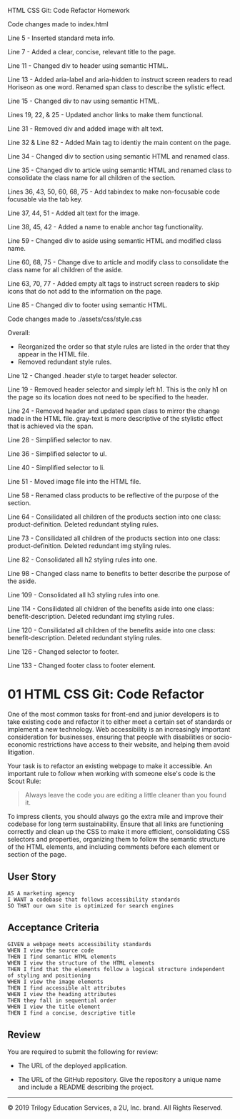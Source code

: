 HTML CSS Git: Code Refactor Homework

Code changes made to index.html

Line 5 - Inserted standard meta info.

Line 7 - Added a clear, concise, relevant title to the page.

Line 11 - Changed div to header using semantic HTML.

Line 13 - Added aria-label and aria-hidden to instruct screen readers to read Horiseon as one word. Renamed span class to describe the sylistic effect.

Line 15 - Changed div to nav using semantic HTML.

Lines 19, 22, & 25 - Updated anchor links to make them functional.

Line 31 - Removed div and added image with alt text.

Line 32 & Line 82 - Added Main tag to identiy the main content on the page.

Line 34 - Changed div to section using semantic HTML and renamed class.

Line 35 - Changed div to article using semantic HTML and renamed class to consolidate the class name for all children of the section.

Lines 36, 43, 50, 60, 68, 75 - Add tabindex to make non-focusable code focusable via the tab key.


Line 37, 44, 51 - Added alt text for the image.

Line 38, 45, 42  - Added a name to enable anchor tag functionality.

Line 59 - Changed div to aside using semantic HTML and modified class name.

Line 60, 68, 75 - Change dive to article and modify class to consolidate the class name for all children of the aside.

Line 63, 70, 77 - Added empty alt tags to instruct screen readers to skip icons that do not add to the information on the page.

Line 85 - Changed div to footer using semantic HTML.


Code changes made to ./assets/css/style.css

Overall: 
- Reorganized the order so that style rules are listed in the order that they appear in the HTML file.
- Removed redundant style rules.

Line 12 - Changed .header style to target header selector.

Line 19 - Removed header selector and simply left h1. This is the only h1 on the page so its location does not need to be specified to the header.

Line 24 - Removed header and updated span class to mirror the change made in the HTML file. gray-text is more descriptive of the stylistic effect that is achieved via the span.

Line 28 - Simplified selector to nav.

Line 36 - Simplified selector to ul.

Line 40 - Simplified selector to li.

Line 51 - Moved image file into the HTML file.

Line 58 - Renamed class products to be reflective of the purpose of the section.

Line 64 - Consilidated all children of the products section into one class: product-definition. Deleted redundant styling rules.

Line 73 - Consilidated all children of the products section into one class: product-definition. Deleted redundant img styling rules.

Line 82 - Consolidated all h2 styling rules into one.

Line 98 - Changed class name to benefits to better describe the purpose of the aside.

Line 109 - Consolidated all h3 styling rules into one.

Line 114 - Consilidated all children of the benefits aside into one class: benefit-description. Deleted redundant img styling rules.

Line 120 - Consilidated all children of the benefits aside into one class: benefit-description. Deleted redundant styling rules.

Line 126 - Changed selector to footer.

Line 133 - Changed footer class to footer element.

# 01 HTML CSS Git: Code Refactor

One of the most common tasks for front-end and junior developers is to take existing code and refactor it to either meet a certain set of standards or implement a new technology. Web accessibility is an increasingly important consideration for businesses, ensuring that people with disabilities or socio-economic restrictions have access to their website, and helping them avoid litigation.

Your task is to refactor an existing webpage to make it accessible. An important rule to follow when working with someone else's code is the Scout Rule:

> Always leave the code you are editing a little cleaner than you found it.

To impress clients, you should always go the extra mile and improve their codebase for long term sustainability. Ensure that all links are functioning correctly and clean up the CSS to make it more efficient, consolidating CSS selectors and properties, organizing them to follow the semantic structure of the HTML elements, and including comments before each element or section of the page.

## User Story

```
AS A marketing agency
I WANT a codebase that follows accessibility standards
SO THAT our own site is optimized for search engines
```

## Acceptance Criteria

```
GIVEN a webpage meets accessibility standards
WHEN I view the source code
THEN I find semantic HTML elements
WHEN I view the structure of the HTML elements
THEN I find that the elements follow a logical structure independent of styling and positioning
WHEN I view the image elements
THEN I find accessible alt attributes
WHEN I view the heading attributes
THEN they fall in sequential order
WHEN I view the title element
THEN I find a concise, descriptive title
```

## Review

You are required to submit the following for review:

* The URL of the deployed application.

* The URL of the GitHub repository. Give the repository a unique name and include a README describing the project.

- - -
© 2019 Trilogy Education Services, a 2U, Inc. brand. All Rights Reserved.
